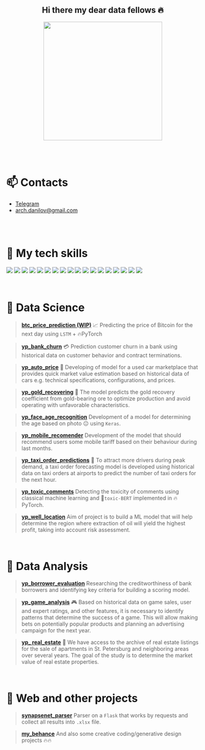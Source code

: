 <br>
<br>
<h2 align="center">
Hi there my dear data fellows 🔥
</h2>

<div id="gif" align="center">
  <img src="https://media.tenor.com/GOj9ZF_-ZOcAAAAM/cat.gif" width="310"/>
</div>
<br>
<br>
<br>



<h1> 📫 Contacts </h1>

- [Telegram](https://t.me/ddanilov0) 
- [arch.danilov@gmail.com](arch.danilov@gmail.com)

<br>



<br>

<h1>🔧 My tech skills</h1>
<!-- flat-square -->

<p align="left">
<img src="https://img.shields.io/badge/Numpy-darkblue.svg?style=for-the-badge&logo=numpy&logoColor=darkviolet&color=0d1117" />
<img src="https://img.shields.io/badge/Pandas-%23150458.svg?style=for-the-badge&logo=pandas&logoColor=darkblue&color=0d1117" />
<img src="https://img.shields.io/badge/Plotly-%233F4F75.svg?style=for-the-badge&logo=plotly&logoColor=darkblue&color=0d1117" />
<img src="https://img.shields.io/badge/SciPy-%230C55A5.svg?style=for-the-badge&logo=scipy&logoColor=blue&color=0d1117" />
<img src="https://img.shields.io/badge/PostgreSQL-%23316192.svg?style=for-the-badge&logo=postgresql&logoColor=blue&color=0d1117" />
<img src="https://img.shields.io/badge/Python-3670A0?style=for-the-badge&logo=python&logoColor=blue&color=0d1117" />
<img src="https://img.shields.io/badge/Excel-darkgreen?style=for-the-badge&logo=microsoft-excel&logoColor=green&color=0d1117" />
<img src="https://img.shields.io/badge/Tableau-E97627?style=for-the-badge&logo=Tableau&logoColor=yellow&color=0d1117" />
<img src="https://img.shields.io/badge/PowerBI-E97627?style=for-the-badge&logo=PowerBI&logoColor=oranged&color=0d1117" />
<img src="https://img.shields.io/badge/Sklearn-%23F7931E.svg?style=for-the-badge&logo=scikit-learn&logoColor=orange&color=0d1117" />
<img src="https://img.shields.io/badge/postman-orange.svg?style=for-the-badge&logo=postman&logoColor=orange&color=0d1117" />
<img src="https://img.shields.io/badge/jupyter-orange.svg?style=for-the-badge&logo=jupyter&logoColor=orange&color=0d1117" />
<img src="https://img.shields.io/badge/TensorFlow-%23FF6F00.svg?style=for-the-badge&logo=TensorFlow&logoColor=orangered&color=0d1117" />
<img src="https://img.shields.io/badge/PyTorch-%23EE4C2C.svg?style=for-the-badge&logo=PyTorch&logoColor=%23D00000&color=0d1117" />
<img src="https://img.shields.io/badge/Keras-%23D00000.svg?style=for-the-badge&logo=Keras&logoColor=%23D00000&color=0d1117" />
  <img src="https://img.shields.io/badge/flask-%23000.svg?style=for-the-badge&logo=flask&logoColor=white&color=0d1117" />
  <img src="https://img.shields.io/badge/bash-%23000.svg?style=for-the-badge&logo=gnu-bash&logoColor=white&color=0d1117" />
<img src="https://img.shields.io/badge/-VBA-greendark?style=for-the-badge&logoColor=white&color=0d1117" />
</p>


<br>


<h1>🔬 Data Science</h1>


<blockquote>

[**btc_price_prediction (WIP)**](https://github.com/ootho/btc_timeseries_analysis/blob/master/price_prediction.ipynb) 
📈 Predicting the price of Bitcoin for the next day using `LSTM` + 🔥PyTorch 
</blockquote>

<blockquote>

[**yp_bank_churn**](https://github.com/ootho/data_science/blob/main/yp_bank_churn/bank_churn.ipynb)
💳 Prediction customer churn in a bank using historical data on customer behavior and contract terminations.
</blockquote>

<blockquote>

[**yp_auto_price**](https://github.com/ootho/data_science/blob/main/yp_auto_price_prediction/auto_price.ipynb)
🚗 Developing of model for a used car marketplace that provides quick market value estimation based on historical data of cars e.g. technical specifications, configurations, and prices.
</blockquote>

<blockquote>

[**yp_gold_recovering**](https://github.com/ootho/data_science/blob/main/yp_gold_recovering/gold_recovering.ipynb)
🧈 The model predicts the gold recovery coefficient from gold-bearing ore to optimize production and avoid operating with unfavorable characteristics.
</blockquote>

<blockquote>

[**yp_face_age_recognition**](https://github.com/ootho/data_science/blob/main/yp_face_age_recognition_keras/face_age_recognition_keras.ipynb)
Development of a model for determining the age based on photo 😐 using `Keras`.
</blockquote>

<blockquote>

[**yp_mobile_recomender**](https://github.com/ootho/data_science/blob/main/yp_mobile_recomender/mobile_recomender.ipynb)
 Development of the model that should recommend users some mobile tariff based on their behaviour during last months.
</blockquote>

<blockquote>

[**yp_taxi_order_predictions**](https://github.com/ootho/data_science/tree/main/yp_taxi_orders_prediction)
🚖 To attract more drivers during peak demand, a taxi order forecasting model is developed using historical data on taxi orders at airports to predict the number of taxi orders for the next hour.
</blockquote>

<blockquote>

[**yp_toxic_comments**](https://github.com/ootho/data_science/blob/main/yp_toxic_comments/toxic_comments.ipynb)
 Detecting the toxicity of comments using classical machine learning and 🤗`toxic-BERT` implemented in 🔥PyTorch.
</blockquote>

<blockquote>

[**yp_well_location**](https://github.com/ootho/data_science/blob/main/yp_well_location/well_location.ipynb)
 Aim of project is to build a ML model that will help determine the region where extraction of oil will yield the highest profit, taking into account risk assessment.
</blockquote>
<br>


<h1>🔭 Data Analysis</h1>

<blockquote>

[**yp_borrower_evaluation**](https://github.com/ootho/data_analysis/blob/main/yp_borrower_evaluation/yp_borrower_evaluation.ipynb)
 Researching the creditworthiness of bank borrowers and identifying key criteria for building a scoring model.
</blockquote>

<blockquote>

[**yp_game_analysis**](https://github.com/ootho/data_analysis/blob/main/yp_game_analysis/game_analysis.ipynb)
 🎮 Based on historical data on game sales, user and expert ratings, and other features, it is necessary to identify patterns that determine the success of a game. This will allow making bets on potentially popular products and planning an advertising campaign for the next year.
</blockquote>

<blockquote>

[**yp_    real_estate**](https://github.com/ootho/data_analysis/blob/main/yp_real_estate/real_estate.ipynb)
 🏡 We have access to the archive of real estate listings for the sale of apartments in St. Petersburg and neighboring areas over several years. The goal of the study is to determine the market value of real estate properties.
</blockquote>

<br>

<h1>💾 Web and other projects</h1>

<blockquote>

[**synapsenet_parser**](https://github.com/ootho/synapsenet_to_excel)
 Parser on a `Flask` that works by requests and collect all results into `.xlsx` file.
</blockquote>

<blockquote>

[**my_behance**](https://www.behance.net/daniildanilov)
 And also some creative coding/generative design projects 🔥🔥
</blockquote>
